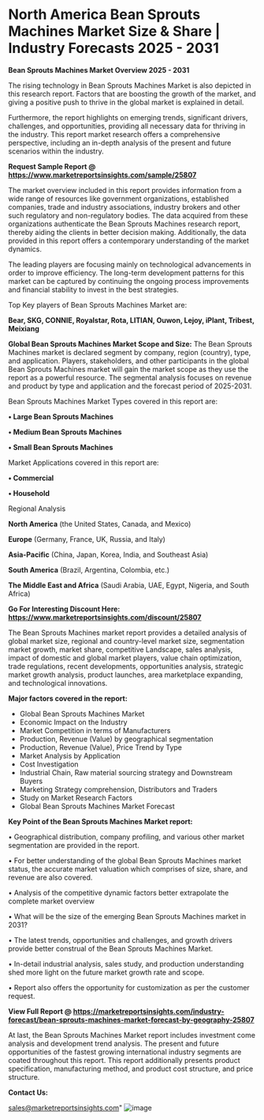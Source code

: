 # North America Bean Sprouts Machines Market Size & Share | Industry Forecasts 2025 - 2031

<Strong> Bean Sprouts Machines Market Overview 2025 - 2031</strong>

The rising technology in Bean Sprouts Machines Market is also depicted in this research report. Factors that are boosting the growth of the market, and giving a positive push to thrive in the global market is explained in detail.

Furthermore, the report highlights on emerging trends, significant drivers, challenges, and opportunities, providing all necessary data for thriving in the industry. This report market research offers a comprehensive perspective, including an in-depth analysis of the present and future scenarios within the industry.

<strong>Request Sample Report @ <a href=https://www.marketreportsinsights.com/sample/25807>https://www.marketreportsinsights.com/sample/25807</a></strong>

The market overview included in this report provides information from a wide range of resources like government organizations, established companies, trade and industry associations, industry brokers and other such regulatory and non-regulatory bodies. The data acquired from these organizations authenticate the Bean Sprouts Machines research report, thereby aiding the clients in better decision making. Additionally, the data provided in this report offers a contemporary understanding of the market dynamics.

The leading players are focusing mainly on technological advancements in order to improve efficiency. The long-term development patterns for this market can be captured by continuing the ongoing process improvements and financial stability to invest in the best strategies.

Top Key players of Bean Sprouts Machines Market are:

<strong>Bear, SKG, CONNIE, Royalstar, Rota, LITIAN, Ouwon, Lejoy, iPlant, Tribest, Meixiang</strong>

<strong><b>Global Bean Sprouts Machines Market Scope and Size:</b></strong>
The Bean Sprouts Machines market is declared segment by company, region (country), type, and application. Players, stakeholders, and other participants in the global Bean Sprouts Machines market will gain the market scope as they use the report as a powerful resource. The segmental analysis focuses on revenue and product by type and application and the forecast period of 2025-2031.

Bean Sprouts Machines Market Types covered in this report are:

<strong>• Large Bean Sprouts Machines

• Medium Bean Sprouts Machines

• Small Bean Sprouts Machines</strong>

Market Applications covered in this report are:

<strong>• Commercial

• Household</strong> 

Regional Analysis

<strong>North America</strong> (the United States, Canada, and Mexico)

<strong>Europe</strong> (Germany, France, UK, Russia, and Italy)

<strong>Asia-Pacific</strong> (China, Japan, Korea, India, and Southeast Asia)

<strong>South America</strong> (Brazil, Argentina, Colombia, etc.)

<strong>The Middle East and Africa</strong> (Saudi Arabia, UAE, Egypt, Nigeria, and South Africa)

<strong>Go For Interesting Discount Here: <a href=https://www.marketreportsinsights.com/discount/25807>https://www.marketreportsinsights.com/discount/25807</a></strong>

The Bean Sprouts Machines market report provides a detailed analysis of global market size, regional and country-level market size, segmentation market growth, market share, competitive Landscape, sales analysis, impact of domestic and global market players, value chain optimization, trade regulations, recent developments, opportunities analysis, strategic market growth analysis, product launches, area marketplace expanding, and technological innovations.

<strong><b>Major factors covered in the report:</b></strong>
<ul>
  <li>Global Bean Sprouts Machines Market </li>
  <li>Economic Impact on the Industry</li>
  <li>Market Competition in terms of Manufacturers</li>
  <li>Production, Revenue (Value) by geographical segmentation</li>
  <li>Production, Revenue (Value), Price Trend by Type</li>
  <li>Market Analysis by Application</li>
  <li>Cost Investigation</li>
  <li>Industrial Chain, Raw material sourcing strategy and Downstream Buyers</li>
  <li>Marketing Strategy comprehension, Distributors and Traders</li>
  <li>Study on Market Research Factors</li>
  <li>Global Bean Sprouts Machines Market Forecast</li>
</ul>

<strong><b>Key Point of the Bean Sprouts Machines Market report:</b></strong>

• Geographical distribution, company profiling, and various other market segmentation are provided in the report.

• For better understanding of the global Bean Sprouts Machines market status, the accurate market valuation which comprises of size, share, and revenue are also covered.

• Analysis of the competitive dynamic factors better extrapolate the complete market overview

• What will be the size of the emerging Bean Sprouts Machines market in 2031?

• The latest trends, opportunities and challenges, and growth drivers provide better construal of the Bean Sprouts Machines Market.

• In-detail industrial analysis, sales study, and production understanding shed more light on the future market growth rate and scope.

• Report also offers the opportunity for customization as per the customer request.

<strong><b>View Full Report @ <a href=https://marketreportsinsights.com/industry-forecast/bean-sprouts-machines-market-forecast-by-geography-25807>https://marketreportsinsights.com/industry-forecast/bean-sprouts-machines-market-forecast-by-geography-25807</a></b></strong>


At last, the Bean Sprouts Machines Market report includes investment come analysis and development trend analysis. The present and future opportunities of the fastest growing international industry segments are coated throughout this report. This report additionally presents product specification, manufacturing method, and product cost structure, and price structure.

<strong>Contact Us:</strong>

sales@marketreportsinsights.com"
![image](https://github.com/user-attachments/assets/b836ca02-f5c7-4631-8d38-8736df4bca6e)
